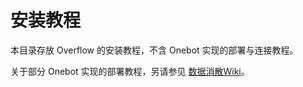 # 安装教程

本目录存放 Overflow 的安装教程，不含 Onebot 实现的部署与连接教程。

关于部分 Onebot 实现的部署教程，另请参见 [数据消散Wiki](https://wiki.mrxiaom.top/overflow)。
